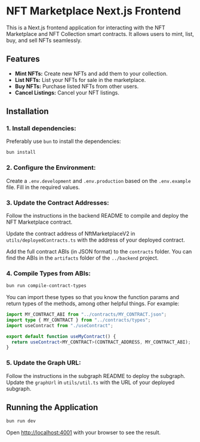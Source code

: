 # NFT Marketplace Next.js Frontend

This is a Next.js frontend application for interacting with the NFT Marketplace and NFT Collection smart contracts. It allows users to mint, list, buy, and sell NFTs seamlessly.

## Features

- **Mint NFTs:** Create new NFTs and add them to your collection.
- **List NFTs:** List your NFTs for sale in the marketplace.
- **Buy NFTs:** Purchase listed NFTs from other users.
- **Cancel Listings:** Cancel your NFT listings.

## Installation

### 1. Install dependencies:
Preferably use `bun` to install the dependencies:
```sh
bun install
```

### 2. Configure the Environment:
Create a `.env.development` and `.env.production`  based on the `.env.example` file. Fill in the required values.

### 3. Update the Contract Addresses:
Follow the instructions in the backend README to compile and deploy the NFT Marketplace contract.

Update the contract address of NftMarketplaceV2 in `utils/deployedContracts.ts` with the address of your deployed contract.

Add the full contract ABIs (in JSON format) to the `contracts` folder. You can find the ABIs in the `artifacts` folder of the `../backend` project.

### 4. Compile Types from ABIs:
```sh
bun run compile-contract-types
```

You can import these types so that you know the function params and return types of the methods, among other helpful things. For example:

```ts
import MY_CONTRACT_ABI from "../contracts/MY_CONTRACT.json";
import type { MY_CONTRACT } from "../contracts/types";
import useContract from "./useContract";

export default function useMyContract() {
  return useContract<MY_CONTRACT>(CONTRACT_ADDRESS, MY_CONTRACT_ABI);
}
```

### 5. Update the Graph URL:
Follow the instructions in the subgraph README to deploy the subgraph.
Update the `graphUrl` in `utils/util.ts` with the URL of your deployed subgraph.

## Running the Application

```sh
bun run dev
```

Open [http://localhost:4001](http://localhost:4001) with your browser to see the result.